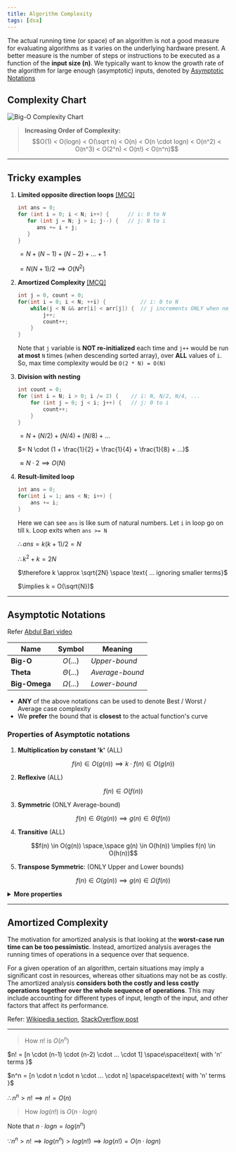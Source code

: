 ```yaml
---
title: Algorithm Complexity
tags: [dsa]
---
```


The actual running time (or space) of an algorithm is not a good measure for evaluating algorithms as it varies on the underlying hardware present. A better measure is the number of steps or instructions to be executed as a function of the **input size (n)**. We typically want to know the growth rate of the algorithm for large enough (asymptotic) inputs, denoted by [Asymptotic Notations](#asymptotic-notations)

## Complexity Chart

<img  alt="Big-O Complexity Chart" src="/code-journal/images/big-o-chart.png" >

> **Increasing Order of Complexity:** <br> $$O(1) < O(logn) < O(\sqrt n) < O(n) < O(n \cdot logn) < O(n^2) < O(n^3) < O(2^n) < O(n!) < O(n^n)$$

---

## Tricky examples

1. **Limited opposite direction loops** [[MCQ]](https://www.interviewbit.com/problems/nestedcmpl2/)

   ```cpp
   int ans = 0;
   for (int i = 0; i < N; i++) {      // i: 0 to N
      for (int j = N; j > i; j--) {   // j: N to i
         ans += i + j;
      }
   }
   ```

   $= N + (N-1) + (N-2) + ... + 1$

   $= N(N+1) / 2 \implies O(N^2)$

2. **Amortized Complexity** [[MCQ]](https://www.interviewbit.com/problems/amortized1/)

   ```cpp
   int j = 0, count = 0;
   for(int i = 0; i < N; ++i) {           // i: 0 to N
       while(j < N && arr[i] < arr[j]) {  // j increments ONLY when next element is smaller
           j++;
           count++;
       }
   }
   ```

   Note that `j` variable is **NOT re-initialized** each time and `j++` would be run **at most** `N` times (when descending sorted array), over **ALL** values of `i`. So, max time complexity would be `O(2 * N) = O(N)`

3. **Division with nesting**

   ```cpp
   int count = 0;
   for (int i = N; i > 0; i /= 2) {    // i: N, N/2, N/4, ...
       for (int j = 0; j < i; j++) {   // j: 0 to i
           count++;
       }
   }
   ```

   $= N + (N/2) + (N/4) + (N/8) + \dots$

   $= N \cdot (1 + \frac{1}{2} + \frac{1}{4} + \frac{1}{8} + ...)$

   $\approx N \cdot 2 \implies O(N)$

4. **Result-limited loop**

   ```cpp
   int ans = 0;
   for(int i = 1; ans < N; i++) {
       ans += i;
   }
   ```

   Here we can see `ans` is like sum of natural numbers. Let `i` in loop go on till `k`. Loop exits when `ans >= N`

   $\therefore ans = k(k+1)/2 = N$

   $\therefore k^2 + k = 2N$

   $\therefore k \approx \sqrt{2N} \space \text{ ... ignoring smaller terms}$

   $\implies k = O(\sqrt{N})$

---

## Asymptotic Notations

Refer [Abdul Bari video](https://youtu.be/A03oI0znAoc?si=YoBhnMxYnzoE71sb)

| Name          |    Symbol     | Meaning         |
| ------------- | :-----------: | --------------- |
| **Big-O**     |   $O(...)$    | _Upper-bound_   |
| **Theta**     | $\Theta(...)$ | _Average-bound_ |
| **Big-Omega** | $\Omega(...)$ | _Lower-bound_   |

- **ANY** of the above notations can be used to denote Best / Worst / Average case complexity
- We **prefer** the bound that is **closest** to the actual function's curve

### Properties of Asymptotic notations

1. **Multiplication by constant 'k'** (ALL)

   $$f(n) \in O(g(n)) \implies k \cdot f(n) \in O(g(n))$$

2. **Reflexive** (ALL)

   $$f(n) \in O(f(n))$$

3. **Symmetric** (ONLY Average-bound)

   $$f(n) \in \Theta(g(n)) \implies g(n) \in \Theta(f(n))$$

4. **Transitive** (ALL)

   $$f(n) \in O(g(n)) \space,\space g(n) \in O(h(n)) \implies f(n) \in O(h(n))$$

5. **Transpose Symmetric**: (ONLY Upper and Lower bounds)

   $$f(n) \in O(g(n)) \implies g(n) \in \Omega(f(n))$$

<details>
<summary><strong>More properties</strong></summary>

- $f(n) \in \Omega(g(n)) \space,\space f(n) \in O(g(n)) \implies f(n) \in \Theta(g(n)$

- $f_1(n) \in O(g_1(n)) \space,\space f_2(n) \in O(g_2(n)) \implies (f_1(n) + f_2(2)) \in O(\space max( g_1(n),g_2(n) ) \space)$

- $f_1(n) \in O(g_1(n)) \space,\space f_2(n) \in O(g_2(n)) \implies (f_1(n) \ast f_2(2)) \in O( g_1(n) \ast g_2(n))$

- $\forall \space b > 1, \space log_b(n) \in O(log(n))$

- $a_m n^m + a\_{m-1} n^{m-1} + ... \in O(n^m) \space \text{ i.e. upper bound of polynomial is the highest power term}$

- $\text{For any constant $k$, } k \in O(1)$

</details>

---

## Amortized Complexity

The motivation for amortized analysis is that looking at the **worst-case run time can be too pessimistic**. Instead, amortized analysis averages the running times of operations in a sequence over that sequence.

For a given operation of an algorithm, certain situations may imply a significant cost in resources, whereas other situations may not be as costly. The amortized analysis **considers both the costly and less costly operations together over the whole sequence of operations**. This may include accounting for different types of input, length of the input, and other factors that affect its performance.

Refer: [Wikipedia section](https://en.wikipedia.org/wiki/Amortized_analysis), [StackOverflow post](https://stackoverflow.com/questions/15079327/amortized-complexity-in-laymans-terms)

---

> $\text{How } n! \text{ is } O(n^n)$

$n! = [n \cdot (n-1) \cdot (n-2) \cdot ... \cdot 1] \space\space\text{ with 'n' terms }$

$n^n = [n \cdot n \cdot n \cdot ... \cdot n] \space\space\text{ with 'n' terms }$

$\therefore n^n > n! \implies n! = O(n)$

> $\text{How } log(n!) \text{ is } O(n \cdot logn)$

$\text{Note that } n \cdot logn = log(n^n)$

$\because n^n > n! \implies log(n^n) > log(n!) \implies log(n!) = O(n \cdot logn)$
